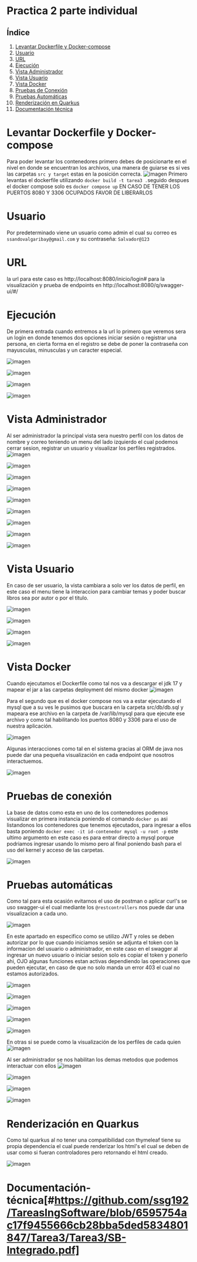 # Practica 2 parte individual


## Índice
1. [Levantar Dockerfile y Docker-compose](#levantar-dockerfile-y-docker-compose)
2. [Usuario](#usuario)
3. [URL](#url)
4. [Ejecución](#ejecución)
5. [Vista Administrador](#vista-administrador)
6. [Vista Usuario](#vista-usuario)
7. [Vista Docker](#vista-docker)
8. [Pruebas de Conexión](#pruebas-de-conexión)
9. [Pruebas Automáticas](#pruebas-automáticas)
10. [Renderización en Quarkus](#renderización-en-quarkus)
11. [Documentación técnica](#documentacion-tecnica)



# Levantar Dockerfile y Docker-compose
Para poder levantar los contenedores primero debes de posicionarte en el nivel en donde se encuentran los archivos, una manera de guiarse es si ves las carpetas ```src y target``` estas en la posición correcta.
![imagen](https://github.com/user-attachments/assets/078c9b13-5607-4f78-addb-5ed728813166)
Primero levantas el dockerfile utilizando ```docker build -t tarea3 .```seguido despues el docker compose solo es  ```docker compose up``` EN CASO DE TENER LOS PUERTOS 8080 Y 3306 OCUPADOS FAVOR DE LIBERARLOS 
# Usuario
Por predeterminado viene un usuario como admin el cual su correo es ```ssandovalgaribay@gmail.com``` y su contraseña: ```Salvador@123```
# URL
la url para este caso es http://localhost:8080/inicio/login#  para la visualización y prueba de endpoints en http://localhost:8080/q/swagger-ui/#/
# Ejecución 
De primera entrada cuando entremos a la url lo primero que veremos sera un login en donde tenemos dos opciones iniciar sesión o registrar una persona, en cierta forma en el registro se debe de poner la contraseña con mayusculas, minusculas y un caracter especial.

![imagen](https://github.com/user-attachments/assets/cbc1ac84-137d-4b0e-9a57-172fc227b091)

![imagen](https://github.com/user-attachments/assets/dd98f93b-e16f-433f-8867-b6f28ed5e1db)

![imagen](https://github.com/user-attachments/assets/ab53815f-3442-443b-9188-bbfbb6f826d0)

![imagen](https://github.com/user-attachments/assets/446b15b0-6633-4c57-82b4-12931ae1faea)


 # Vista Administrador

Al ser administrador la principal vista sera nuestro perfil con los datos de nombre y correo teniendo un menu del lado izquierdo el cual podemos cerrar sesion, registrar un usuario y visualizar los perfiles registrados.
![imagen](https://github.com/user-attachments/assets/446b15b0-6633-4c57-82b4-12931ae1faea)

![imagen](https://github.com/user-attachments/assets/a83c5bc4-8d34-4950-9b63-df6af08ce7d6)

![imagen](https://github.com/user-attachments/assets/474bd453-245b-4192-ba8c-8f35d57ce6b0)

![imagen](https://github.com/user-attachments/assets/25912c89-fc07-4a08-9ccc-ebb39b73a4d7)


![imagen](https://github.com/user-attachments/assets/48b1088d-0980-4d0b-8bce-011b59615c56)


![imagen](https://github.com/user-attachments/assets/01c40043-f057-4a0b-9d1f-3a96f54fb825)


![imagen](https://github.com/user-attachments/assets/27a8a1c1-1606-42e3-8a55-3f2d0d14ba5c)


![imagen](https://github.com/user-attachments/assets/c12b64b7-f4c5-4d88-9dcd-5fcc0a998697)


![imagen](https://github.com/user-attachments/assets/0b093305-d343-4ae6-9b5d-aa80a7d874fd)


# Vista Usuario
En caso de ser usuario, la vista cambiara a solo ver los datos de perfil, en este caso el menu tiene la interaccion para cambiar temas y poder buscar libros sea por autor o por el titulo.

![imagen](https://github.com/user-attachments/assets/ab53815f-3442-443b-9188-bbfbb6f826d0)

![imagen](https://github.com/user-attachments/assets/208108fa-7214-4e17-a9c6-615390ac08f2)

![imagen](https://github.com/user-attachments/assets/6e086af5-3b0c-455d-b12b-78737933d596)

![imagen](https://github.com/user-attachments/assets/d0fb0c34-c936-42f1-9781-7e32f8888a36)



# Vista Docker
Cuando ejecutamos el Dockerfile como tal nos va a descargar el jdk 17 y mapear el jar a las carpetas deployment del mismo docker 
![imagen](https://github.com/user-attachments/assets/7684b44d-e1f6-4489-a91e-a2a4fdfdaa18)

Para el segundo que es el docker compose nos va a estar ejecutando el mysql que a su ves le pusimos que buscara en la carpeta src/db/db.sql y mapeara ese archivo en la carpeta de /var/lib/mysql para que ejecute ese archivo y como tal habilitando los puertos 8080 y 3306 para el uso de nuestra aplicación.

![imagen](https://github.com/user-attachments/assets/b3b813cb-2da1-41dc-909a-9bb4762f1fc3)


Algunas interacciones como tal en el sistema gracias al ORM de java nos puede dar una pequeña visualización en cada endpoint que nosotros interactuemos.

![imagen](https://github.com/user-attachments/assets/dda384c2-0b9e-49c8-be13-32590ee6134e)

# Pruebas de conexión 
La base de datos como esta en uno de los contenedores podemos visualizar en primera instancia poniendo el comando ```docker ps``` asi listandonos los contenedores que tenemos ejecutados, para ingresar a ellos basta poniendo ```docker exec -it id-contenedor mysql -u root -p``` este ultimo argumento en este caso es para entrar directo a mysql porque podriamos ingresar usando lo mismo pero al final poniendo bash para el uso del kernel y acceso de las carpetas.

![imagen](https://github.com/user-attachments/assets/d80b120a-ff21-4bc9-8ccc-f71081b433ef)

# Pruebas automáticas
Como tal para esta ocasión evitarnos el uso de postman o aplicar curl's se uso swagger-ui el cual mediante los ``@restcontrollers`` nos puede dar una visualizacion a cada uno.

![imagen](https://github.com/user-attachments/assets/a1065487-4aed-49d1-a2e3-cb874ab67846)

En este apartado en especifico como se utilizo JWT y roles se deben autorizar por lo que cuando iniciamos sesión se adjunta el token con la informacion del usuario o administrador, en este caso en el swagger al ingresar un nuevo usuario o iniciar sesion solo es copiar el token y ponerlo ahi, OJO algunas funciones estan activas dependiendo las operaciones que pueden ejecutar, en caso de que no solo manda un error 403 el cual no estamos autorizados.

![imagen](https://github.com/user-attachments/assets/ba5e0cce-8311-4bcd-8c4f-8b6a27e36622)

![imagen](https://github.com/user-attachments/assets/6e35b709-d8fc-46da-8bf2-8a4663dd9d4b)

![imagen](https://github.com/user-attachments/assets/9ee78894-78b0-4600-bf72-dc900e3aa462)

![imagen](https://github.com/user-attachments/assets/274d24c6-384d-4c68-958c-d2ed103625cd)

![imagen](https://github.com/user-attachments/assets/e0f72d01-c555-4b45-b6f0-a45d874700a3)

En otras si se puede como la visualización de los perfiles de cada quien
![imagen](https://github.com/user-attachments/assets/1e45d61d-39a7-4c08-8d26-ae5f91bdaf95)

Al ser administrador se nos habilitan los demas metodos que podemos interactuar con ellos
![imagen](https://github.com/user-attachments/assets/8deabbba-0f59-4449-9348-ec24b29b2b87)

![imagen](https://github.com/user-attachments/assets/6385017c-76b4-45a9-b8dc-06908e20df7f)

![imagen](https://github.com/user-attachments/assets/2165349d-3de1-4879-8345-35a490e274d8)

![imagen](https://github.com/user-attachments/assets/a7c9a45f-becb-4d6b-aee4-0a5b53c82fb5)

# Renderización en Quarkus

Como tal quarkus al no tener una compatibilidad con thymeleaf tiene su propia dependencia el cual puede renderizar los html's el cual se deben de usar como si fueran controladores pero retornando el html creado.

![imagen](https://github.com/user-attachments/assets/9e9458e8-bf05-40e9-b423-a8f49adaa0ee)

# Documentación-técnica[#https://github.com/ssg192/TareasIngSoftware/blob/6595754ac17f9455666cb28bba5ded5834801847/Tarea3/Tarea3/SB-Integrado.pdf]
